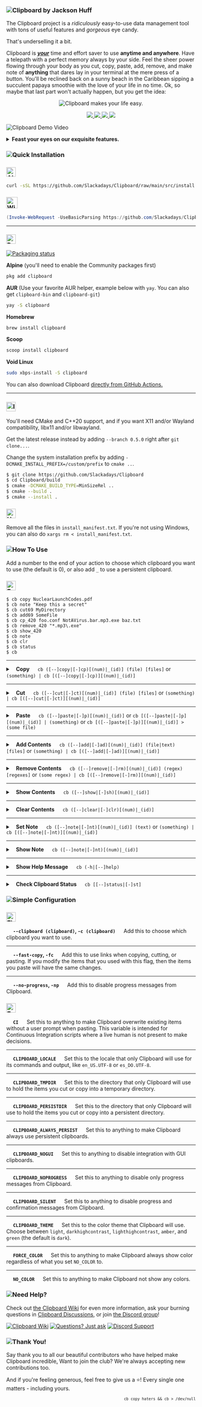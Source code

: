 ### ![Clipboard by Jackson Huff](documentation/readme-assets/CBBanner.png)

The Clipboard project is a _ridiculously_ easy-to-use data management tool with tons of useful features and _gorgeous_ eye candy.

That's underselling it a bit.

Clipboard is **_<ins>your</ins>_** time and effort saver to use **anytime and anywhere**. Have a telepath with a perfect memory always by your side. Feel the sheer power flowing through your body as you cut, copy, paste, add, remove, and make note of **anything** that dares lay in your terminal at the mere press of a button. You'll be reclined back on a sunny beach in the Caribbean sipping a succulent papaya smoothie with the love of your life in no time. Ok, so maybe that last part won't actually happen, but you get the idea:

<p align="center"> 
    <img src="documentation/readme-assets/ClipboardMakesYourLifeEasy.png" alt="Clipboard makes your life easy." />
</p>

<p align="center">
    <a href="https://github.com/Slackadays/Clipboard/actions">
        <img src="https://img.shields.io/github/actions/workflow/status/Slackadays/Clipboard/build-clipboard.yml?branch=main&label=BUILDS&style=for-the-badge">
        <img src="https://img.shields.io/github/actions/workflow/status/slackadays/Clipboard/lint-clipboard.yml?branch=main&label=CHECKS&style=for-the-badge">
        <img src="https://img.shields.io/github/actions/workflow/status/Slackadays/Clipboard/test-clipboard.yml?branch=main&label=TESTS&style=for-the-badge">
    </a>
    <a href="https://app.codecov.io/gh/Slackadays/Clipboard">
        <img src="https://img.shields.io/codecov/c/github/slackadays/Clipboard/main?style=for-the-badge&label=COVERAGE&token=RO7KDOZ6Q2">
    </a>
</p>

![Clipboard Demo Video](documentation/readme-assets/ClipboardDemo.gif)

<details><summary><b>Feast your eyes on our exquisite features.</b></summary>

- **Cut, copy, or paste files, directories, text, data, or any other kind of information.**
- **Add, remove, or make note of whatever you hold with Clipboard.**
- **Store everything in an _infinite_ number of different containers at your disposal.**
- **Choose if your containers are temporary or totally persistent.**
- **Connect right with your regular desktop [which Clipboard probably supports.](https://github.com/Slackadays/Clipboard/wiki/GUI-Clipboard-Compat)**
- **Do all of this in style with Clipboard's beautiful design.**
- **Works great on anything that supports C++20, which is Linux, Windows, macOS, FreeBSD, OpenBSD, NetBSD, OpenIndiana, DragonFlyBSD, Haiku, and probably more.**
- **Speak español, português, or Türkçe? You're in luck because Clipboard's in these languages too.**
- **Love freedom? We've got your back because Clipboard's 100% free and open source under the GPLv3.**
- **Fan of creativity? Say no more as you can choose any of several color themes to make Clipboard look exactly how you want.**
- **Addicted to technical details? Have we got something real good for you, as Clipboard is currently the only program (as of this writing) to implement a filesystem-based clipboard storage system and fully support it.**
- **Still not convinced? What if you were told you could easily script Clipboard to do whatever you wanted. Imagine having your elaborate workflow all automated, and all you had to do is run the script.**

</details>

### ![Quick Installation](documentation/readme-assets/CBQuickInstallation.png)
### <a href="https://github.com/Slackadays/Clipboard/blob/main/src/install.sh"><img src="documentation/readme-assets/AllExceptWindows.png" alt="All Except Windows" height=25px /></a>
```bash
curl -sSL https://github.com/Slackadays/Clipboard/raw/main/src/install.sh | sh
```
### <a href="https://github.com/Slackadays/Clipboard/blob/main/src/install.ps1"><img src="documentation/readme-assets/WindowsRunAsAdmin.png" alt="Windows (run as Administrator)" height=30px /></a>
```powershell
(Invoke-WebRequest -UseBasicParsing https://github.com/Slackadays/Clipboard/raw/main/src/install.ps1).Content | powershell
```

---

### <img src="documentation/readme-assets/PremadeBuilds.png" alt="Premade Builds" height=25px />

<a href="https://repology.org/project/clipboard/versions"><img src="https://repology.org/badge/vertical-allrepos/clipboard.svg" alt="Packaging status"></a>

**Alpine** (you'll need to enable the Community packages first)
```sh
pkg add clipboard
```

**AUR** (Use your favorite AUR helper, example below with `yay`. You can also get `clipboard-bin` and `clipboard-git`)
```sh
yay -S clipboard
```

**Homebrew**
```sh
brew install clipboard
```

**Scoop**
```powershell
scoop install clipboard
```

**Void Linux**
```sh
sudo xbps-install -S clipboard
```

You can also download Clipboard [directly from GitHub Actions.](https://nightly.link/Slackadays/Clipboard/workflows/main/main)

---

### <img src="documentation/readme-assets/InstallManually.png" alt="Install Manually" height=25px />
You'll need CMake and C++20 support, and if you want X11 and/or Wayland compatibility, libx11 and/or libwayland.

Get the latest release instead by adding `--branch 0.5.0` right after `git clone...`.

Change the system installation prefix by adding `-DCMAKE_INSTALL_PREFIX=/custom/prefix` to `cmake ..`.
```bash
$ git clone https://github.com/Slackadays/Clipboard 
$ cd Clipboard/build
$ cmake -DCMAKE_BUILD_TYPE=MinSizeRel ..
$ cmake --build .
$ cmake --install .
```

### <img src="documentation/readme-assets/Uninstall.png" alt="Uninstall" height=25px />

Remove all the files in `install_manifest.txt`. If you're not using Windows, you can also do `xargs rm < install_manifest.txt`.

### ![How To Use](documentation/readme-assets/CBHowToUse.png)

Add a number to the end of your action to choose which clipboard you want to use (the default is 0), or also add `_` to use a persistent clipboard. 

### <img src="documentation/readme-assets/Examples.png" alt="Examples" height=25px />

```
$ cb copy NuclearLaunchCodes.pdf
$ cb note "Keep this a secret"
$ cb cut69 MyDirectory
$ cb add69 SomeFile
$ cb cp_420 foo.conf NotAVirus.bar.mp3.exe baz.txt
$ cb remove_420 "*.mp3\.exe"
$ cb show_420
$ cb note
$ cb clr
$ cb status
$ cb
```

---

<details><summary> &ensp; <b>Copy</b> &emsp; <code>cb ([--]copy|[-]cp)[(num)|_(id)] (file) [files]</code> or <code>(something) | cb [([--]copy|[-]cp)][(num)|_(id)]</code></summary>

---

Copy a file.
```
$ cb copy FooFile
$ cb cp FooFile # These are the same!
```

Copy a file and a directory.
```
$ cb copy FooFile BarDir
$ cb cp FooFile BarDir # These are also the same!
```

Copy piped in data.
```
$ echo "Foobar" | cb
$ echo "Foobar" | cb copy # These are the same!
```

Copy text directly.
```
$ cb copy "Aventura was the best bachata band"
```
Note: This happens instead of copying a file/directory if there is only one item present and that item doesn't exist as a file/directory.

Copy a file to the clipboard named "4"
```
$ cb copy4 FooFile
```

Copy piped in data to the persistent clipboard named "hello"
```
$ echo "Foobar" | cb copy_hello
```

Copy text to the clipboard named "hey"
```
$ cb --clipboard hey copy "Aventura was the best bachata band"
$ cb -c hey copy "Aventura was the best bachata band" # These are the same!
```

Copy a file with spaces and many directories to clipboard "50" using the abbreviated action name.
```
$ cb cp50 "Aventura/God's Project/04 Un Chi Chi.flac" BarDir BazDir
```

</details>

---

<details><summary> &ensp; <b>Cut</b> &emsp; <code>cb ([--]cut|[-]ct)[(num)|_(id)] (file) [files]</code> or <code>(something) | cb [([--]cut|[-]ct)][(num)|_(id)]</code></summary>

---

Cut a file.
```
$ cb cut FooFile
$ cb ct FooFile # These are the same!
```

Cut a file and a directory.
```
$ cb cut FooFile BarDir
$ cb ct FooFile BarDir # These are also the same!
```

Cut piped in data.
```
$ echo "Foobar" | cb cut
```
Note: Cutting piped in data is the same as copying, except that Clipboard will delete all content after you paste it somewhere.

Cut text directly.
```
$ cb cut "Hunter2"
```
Note: This happens instead of cutting a file/directory if there is only one item present and that item doesn't exist as a file/directory.

Cut a file to the clipboard named "4"
```
$ cb cut4 FooFile
```

Cut piped in data to the persistent clipboard named "hello"
```
$ echo "Foobar" | cb cut_hello
```

Cut text to the clipboard named "hey"
```
$ cb --clipboard hey cut "Aventura was the best bachata band"
$ cb -c hey cut "Aventura was the best bachata band" # These are the same!
```

Cut a file with spaces and many directories to clipboard "50" using the abbreviated action name.
```
$ cb ct50 "Aventura/God's Project/04 Un Chi Chi.flac" BarDir BazDir
```

</details>

---

<details><summary> &ensp; <b>Paste</b> &emsp; <code>cb ([--]paste|[-]p)[(num)|_(id)]</code> or <code>cb [([--]paste|[-]p][(num)|_(id)] | (something)</code> or <code>cb [([--]paste|[-]p)][(num)|_(id)] > (some file)</code></summary>

---

Start by copying or cutting something.
```
$ cb copy FooFile WhyAventuraIsTheBest.pdf
```

Paste in the current working directory.
```
$ cb paste
$ cb p # These are the same!
```
Note: If you paste after cutting, then Clipboard will delete the original files that you cut.

Now, let's copy some raw data.
```
$ echo "Bananas!" | cb
```

Paste the raw data file in the current working directory.
```
$ cb paste
$ cb p # Also the same
```

Pipe everything out to some file.
```
$ cb paste > SomeFile
$ cb p > SomeFile
$ cb > SomeFile # These three versions all work great!
```

Pipe everything from clipboard "42" out to some file.
```
$ cb paste42 > SomeFile
$ cb p42 > SomeFile
$ cb -c 42 > SomeFile # These three versions all work great!
```

Pipe everything out to some program.
```
$ cb paste | cat
$ cb p | cat
$ cb | cat # These three versions also all work great.
$ cb | Write-Output # The version for PowerShell
```

Pipe everything from persistent clipboard "2" out to some program.
```
$ cb paste_2 | cat
$ cb p_2 | cat
$ cb -c _2 | cat # These three versions also all work great.
$ cb -c _2 | Write-Output # The version for PowerShell
```

Note: If you paste after cutting, then Clipboard will delete the raw data afterwards, effectively only letting you paste once.

</details>

---

<details><summary> &ensp; <b>Add Contents</b> &emsp; <code>cb ([--]add|[-]ad)[(num)|_(id)] (file|text) [files]</code> or <code>(something) | cb [([--]add|[-]ad)][(num)|_(id)]</code></summary>

---

Start by copying something.
```
$ cb copy FooFile
```

Add a file.
```
$ cb add SomeOtherFile
$ cb ad SomeOtherFile # Abbreviated
# Clipboard now holds FooFile and SomeOtherFile
```

Add a directory.
```
$ cb add BarDir
$ cb ad BarDir # Abbreviated
```

Now let's copy some raw data.
```
$ cb copy "'Let me find that'"
```

Add raw data to the end of what's stored.
```
$ cb add " is one of Romeo Santos' catchphrases."
# The content is now: 'Let me find that' is one of Romeo Santos' catchphrases.
```

Add raw data by piping it in.
```
$ echo " What's yours?" | cb add 
# The content is now: 'Let me find that' is one of Romeo Santos' catchphrases. What's yours?
```

</details>

---

<details><summary> &ensp; <b>Remove Contents</b> &emsp; <code>cb ([--]remove|[-]rm)[(num)|_(id)] (regex) [regexes]</code> or <code>(some regex) | cb [([--]remove|[-]rm)][(num)|_(id)]</code></summary>

---

Start by copying something.
```
$ cb copy FooFile BarDir BazDir
```

Remove everything starting with "B"
```
$ cb remove "B.*"
# Clipboard will match this against "BarDir" and "BazDir" and remove them
```

Remove everything matching a specific name
```
$ cb remove "BarDir"
# Clipboard will match this against "BarDir" only and remove it
```

Now let's copy some raw data.
```
$ cb copy "A bachatero is someone who makes bachata music."
```

Remove anything with a space beforehand and that ends with "-ero"
```
$ cb remove "(?<= ).*ero"
# The content is now: A  is someone who makes bachata music.
```

Remove anything matching "music" by piping the pattern in.
```
$ echo "music" | cb remove
# The content is now: A  is someone who makes bachata .
```

</details>

---

<details><summary> &ensp; <b>Show Contents</b> &emsp; <code>cb ([--]show|[-]sh)[(num)|_(id)]</code></summary>

---

Start by copying something.
```
$ cb copy FooFile BarDir BazDir
```

List all the items in the clipboard.
```
$ cb show
$ cb sh # These both work great!
```

Now let's copy some raw data.
```
$ cb copy "Those who are tired of bachata are tired of life"
```

Show the contents of the clipboard.
```
$ cb show
```
Note: If there is a lot of data, Clipboard may only show enough to fill the terminal screen.

</details>

---

<details><summary> &ensp; <b>Clear Contents</b> &emsp; <code>cb ([--]clear|[-]clr)[(num)|_(id)]</code></summary>

---

Start by copying something.
```
$ cb copy FooFile BarDir BazDir
```

Clear the clipboard of all data.
```
$ cb clear
$ cb clr # These both work great!
```

</details>

---

<details><summary> &ensp; <b>Set Note</b> &emsp; <code>cb ([--]note|[-]nt)[(num)|_(id)] (text)</code> or <code>(something) | cb [([--]note|[-]nt)][(num)|_(id)]</code></summary>

---

Add a personal note to a clipboard.
```
$ cb note "For my Aventura music collection"
$ cb nt "For my Aventura music collection" # This also works great!
```

Add a personal note to a clipboard by piping it in.
```
$ echo "For my Aventura music collection" | cb note
$ echo "For my Aventura music collection" | cb nt # This also works great!
```

Remove a note from a clipboard.
```
$ cb note ""
```

</details>

---

<details><summary> &ensp; <b>Show Note</b> &emsp; <code>cb ([--]note|[-]nt)[(num)|_(id)]</code></summary>

---

Start by adding a note to a clipboard.
```
$ cb note "For my Aventura music collection"
```

Show the note you added.
```
$ cb note
```

</details>

---

<details><summary> &ensp; <b>Show Help Message</b> &emsp; <code>cb (-h|[--]help)</code></summary>

---

Show the help message.
```
$ cb help
$ cb --help
$ cb -h # These three versions all work great!
```

</details>

---

<details><summary> &ensp; <b>Check Clipboard Status</b> &emsp; <code>cb [[--]status|[-]st]</code></summary>

---

Check the status of all clipboards that have content.
```
$ cb status
$ cb st
$ cb # These all work great!
```

</details>

### ![Simple Configuration](documentation/readme-assets/CBSimpleConfiguration.png)

### <img src="documentation/readme-assets/Flags.png" alt="Flags" height=25px />

 &emsp; **`--clipboard (clipboard)`, `-c (clipboard)`** &emsp; Add this to choose which clipboard you want to use.

---

 &emsp; **`--fast-copy`, `-fc`** &emsp; Add this to use links when copying, cutting, or pasting. If you modify the items that you used with this flag, then the items you paste will have the same changes.

---

 &emsp; **`--no-progress`, `-np`** &emsp; Add this to disable progress messages from Clipboard.

### <img src="documentation/readme-assets/EnvironmentVariables.png" alt="Environment Variables" height=25px />

 &emsp; **`CI`** &emsp; Set this to anything to make Clipboard overwrite existing items without a user prompt when pasting. This variable is intended for Continuous Integration scripts where a live human is not present to make decisions.

---

 &emsp; **`CLIPBOARD_LOCALE`** &emsp; Set this to the locale that only Clipboard will use for its commands and output, like `en_US.UTF-8` or `es_DO.UTF-8`.

---

 &emsp; **`CLIPBOARD_TMPDIR`** &emsp; Set this to the directory that only Clipboard will use to hold the items you cut or copy into a temporary directory.

---

 &emsp; **`CLIPBOARD_PERSISTDIR`** &emsp; Set this to the directory that only Clipboard will use to hold the items you cut or copy into a persistent directory.

---

 &emsp; **`CLIPBOARD_ALWAYS_PERSIST`** &emsp; Set this to anything to make Clipboard always use persistent clipboards.

---

 &emsp; **`CLIPBOARD_NOGUI`** &emsp; Set this to anything to disable integration with GUI clipboards.

---

 &emsp; **`CLIPBOARD_NOPROGRESS`** &emsp; Set this to anything to disable only progress messages from Clipboard.

---

 &emsp; **`CLIPBOARD_SILENT`** &emsp; Set this to anything to disable progress and confirmation messages from Clipboard.

---

 &emsp; **`CLIPBOARD_THEME`** &emsp; Set this to the color theme that Clipboard will use. Choose between `light`, `darkhighcontrast`, `lighthighcontrast`, `amber`, and `green` (the default is `dark`).

---

 &emsp; **`FORCE_COLOR`** &emsp; Set this to anything to make Clipboard always show color regardless of what you set `NO_COLOR` to.

---

 &emsp; **`NO_COLOR`** &emsp; Set this to anything to make Clipboard not show any colors.

### ![Need Help?](documentation/readme-assets/NeedHelp.png)

Check out [the Clipboard Wiki](https://github.com/Slackadays/Clipboard/wiki) for even more information, ask your burning questions in [Clipboard Discussions](https://github.com/Slackadays/Clipboard/discussions), or join [the Discord group](https://discord.gg/J6asnc3pEG)! 

[![Clipboard Wiki](https://img.shields.io/badge/Docs-Wiki-green?style=for-the-badge)](https://github.com/Slackadays/Clipboard/wiki)
[![Questions? Just ask](https://img.shields.io/badge/Questions%3F-Ask%20Away-red?style=for-the-badge)](https://github.com/Slackadays/Clipboard/discussions)
[![Discord Support](https://img.shields.io/badge/CHAT-DISCORD-blue?style=for-the-badge)](https://discord.gg/J6asnc3pEG)

### ![Thank You!](documentation/readme-assets/ThankYou.png)

Say thank you to all our beautiful contributors who have helped make Clipboard incredible[.](https://www.youtube.com/watch?v=yjdHGmRKz08)
 Want to join the club? We're always accepting new contributions too.

And if you're feeling generous, feel free to give us a :star:! Every single one matters - including yours.

<p align="right"><sub><code>cb copy haters && cb > /dev/null</code></sub></p>
